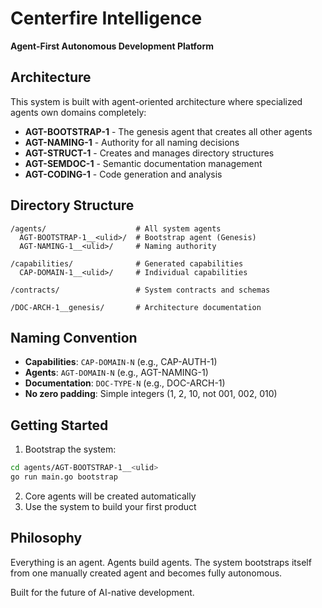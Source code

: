 # Centerfire Intelligence

**Agent-First Autonomous Development Platform**

## Architecture

This system is built with agent-oriented architecture where specialized agents own domains completely:

- **AGT-BOOTSTRAP-1** - The genesis agent that creates all other agents  
- **AGT-NAMING-1** - Authority for all naming decisions
- **AGT-STRUCT-1** - Creates and manages directory structures
- **AGT-SEMDOC-1** - Semantic documentation management
- **AGT-CODING-1** - Code generation and analysis

## Directory Structure

```
/agents/                    # All system agents
  AGT-BOOTSTRAP-1__<ulid>/  # Bootstrap agent (Genesis)
  AGT-NAMING-1__<ulid>/     # Naming authority
  
/capabilities/              # Generated capabilities
  CAP-DOMAIN-1__<ulid>/     # Individual capabilities
  
/contracts/                 # System contracts and schemas

/DOC-ARCH-1__genesis/       # Architecture documentation
```

## Naming Convention

- **Capabilities**: `CAP-DOMAIN-N` (e.g., CAP-AUTH-1)
- **Agents**: `AGT-DOMAIN-N` (e.g., AGT-NAMING-1) 
- **Documentation**: `DOC-TYPE-N` (e.g., DOC-ARCH-1)
- **No zero padding**: Simple integers (1, 2, 10, not 001, 002, 010)

## Getting Started

1. Bootstrap the system:
```bash
cd agents/AGT-BOOTSTRAP-1__<ulid>
go run main.go bootstrap
```

2. Core agents will be created automatically
3. Use the system to build your first product

## Philosophy

Everything is an agent. Agents build agents. The system bootstraps itself from one manually created agent and becomes fully autonomous.

Built for the future of AI-native development.
